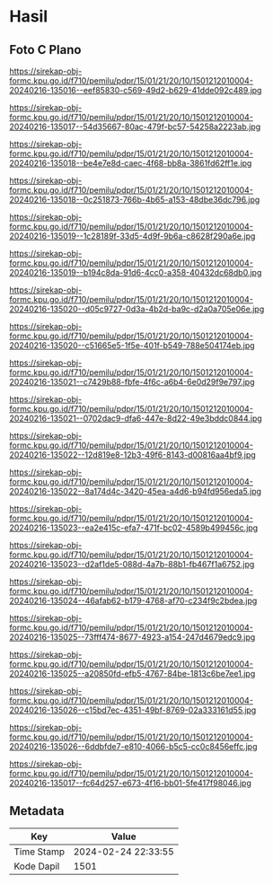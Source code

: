 # Hasil

## Foto C Plano

https://sirekap-obj-formc.kpu.go.id/f710/pemilu/pdpr/15/01/21/20/10/1501212010004-20240216-135016--eef85830-c569-49d2-b629-41dde092c489.jpg

https://sirekap-obj-formc.kpu.go.id/f710/pemilu/pdpr/15/01/21/20/10/1501212010004-20240216-135017--54d35667-80ac-479f-bc57-54258a2223ab.jpg

https://sirekap-obj-formc.kpu.go.id/f710/pemilu/pdpr/15/01/21/20/10/1501212010004-20240216-135018--be4e7e8d-caec-4f68-bb8a-3861fd62ff1e.jpg

https://sirekap-obj-formc.kpu.go.id/f710/pemilu/pdpr/15/01/21/20/10/1501212010004-20240216-135018--0c251873-766b-4b65-a153-48dbe36dc796.jpg

https://sirekap-obj-formc.kpu.go.id/f710/pemilu/pdpr/15/01/21/20/10/1501212010004-20240216-135019--1c28189f-33d5-4d9f-9b6a-c8628f290a6e.jpg

https://sirekap-obj-formc.kpu.go.id/f710/pemilu/pdpr/15/01/21/20/10/1501212010004-20240216-135019--b194c8da-91d6-4cc0-a358-40432dc68db0.jpg

https://sirekap-obj-formc.kpu.go.id/f710/pemilu/pdpr/15/01/21/20/10/1501212010004-20240216-135020--d05c9727-0d3a-4b2d-ba9c-d2a0a705e06e.jpg

https://sirekap-obj-formc.kpu.go.id/f710/pemilu/pdpr/15/01/21/20/10/1501212010004-20240216-135020--c51665e5-1f5e-401f-b549-788e504174eb.jpg

https://sirekap-obj-formc.kpu.go.id/f710/pemilu/pdpr/15/01/21/20/10/1501212010004-20240216-135021--c7429b88-fbfe-4f6c-a6b4-6e0d29f9e797.jpg

https://sirekap-obj-formc.kpu.go.id/f710/pemilu/pdpr/15/01/21/20/10/1501212010004-20240216-135021--0702dac9-dfa6-447e-8d22-49e3bddc0844.jpg

https://sirekap-obj-formc.kpu.go.id/f710/pemilu/pdpr/15/01/21/20/10/1501212010004-20240216-135022--12d819e8-12b3-49f6-8143-d00816aa4bf9.jpg

https://sirekap-obj-formc.kpu.go.id/f710/pemilu/pdpr/15/01/21/20/10/1501212010004-20240216-135022--8a174d4c-3420-45ea-a4d6-b94fd956eda5.jpg

https://sirekap-obj-formc.kpu.go.id/f710/pemilu/pdpr/15/01/21/20/10/1501212010004-20240216-135023--ea2e415c-efa7-471f-bc02-4589b499456c.jpg

https://sirekap-obj-formc.kpu.go.id/f710/pemilu/pdpr/15/01/21/20/10/1501212010004-20240216-135023--d2af1de5-088d-4a7b-88b1-fb467f1a6752.jpg

https://sirekap-obj-formc.kpu.go.id/f710/pemilu/pdpr/15/01/21/20/10/1501212010004-20240216-135024--46afab62-b179-4768-af70-c234f9c2bdea.jpg

https://sirekap-obj-formc.kpu.go.id/f710/pemilu/pdpr/15/01/21/20/10/1501212010004-20240216-135025--73fff474-8677-4923-a154-247d4679edc9.jpg

https://sirekap-obj-formc.kpu.go.id/f710/pemilu/pdpr/15/01/21/20/10/1501212010004-20240216-135025--a20850fd-efb5-4767-84be-1813c6be7ee1.jpg

https://sirekap-obj-formc.kpu.go.id/f710/pemilu/pdpr/15/01/21/20/10/1501212010004-20240216-135026--c15bd7ec-4351-49bf-8769-02a333161d55.jpg

https://sirekap-obj-formc.kpu.go.id/f710/pemilu/pdpr/15/01/21/20/10/1501212010004-20240216-135026--6ddbfde7-e810-4066-b5c5-cc0c8456effc.jpg

https://sirekap-obj-formc.kpu.go.id/f710/pemilu/pdpr/15/01/21/20/10/1501212010004-20240216-135017--fc64d257-e673-4f16-bb01-5fe417f98046.jpg


## Metadata

| Key        | Value               |
| ---------- | ------------------- |
| Time Stamp | 2024-02-24 22:33:55 |
| Kode Dapil | 1501                |



